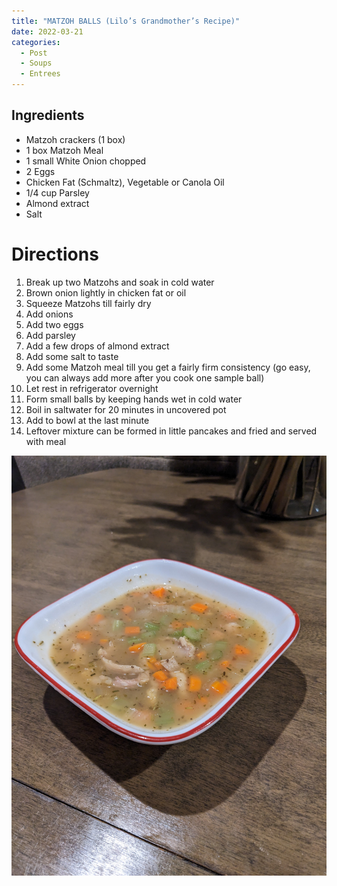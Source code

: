 ```yaml
---
title: "MATZOH BALLS (Lilo’s Grandmother’s Recipe)"
date: 2022-03-21
categories:
  - Post
  - Soups
  - Entrees
---
```


## Ingredients
- Matzoh crackers (1 box)
- 1 box Matzoh Meal
- 1 small White Onion chopped
- 2 Eggs
- Chicken Fat (Schmaltz), Vegetable or Canola Oil
- 1/4 cup Parsley
- Almond extract
- Salt

# Directions
1. Break up two Matzohs and soak in cold water
2. Brown onion lightly in chicken fat or oil
3. Squeeze Matzohs till fairly dry
4. Add onions
5. Add two eggs
6. Add parsley
7. Add a few drops of almond extract
8. Add some salt to taste
9. Add some Matzoh meal till you get a fairly firm consistency (go easy, you can always add more after you cook one sample ball)
10. Let rest in refrigerator overnight
11. Form small balls by keeping hands wet in cold water
12. Boil in saltwater for 20 minutes in uncovered pot
13. Add to bowl at the last minute
14. Leftover mixture can be formed in little pancakes and fried and served with meal

![Matzoh Ball Soup](/assets/images/matzoh_ball_soup.jpg "Matzoh Ball Soup")
